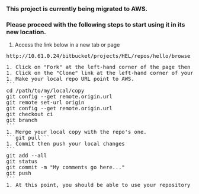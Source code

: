 ### This project is currently being migrated to AWS.

### Please proceed with the following steps to start using it in its new location.
1. Access the link below in a new tab or page
<pre>
http://10.61.0.24/bitbucket/projects/HEL/repos/hello/browse
<pre>
1. Click on "Fork" at the left-hand corner of the page then follow its instructions to fork the AWS repository.
1. Click on the "Clone" link at the left-hand corner of your AWS fork's page then copy the exposed address.
1. Make your local repo URL point to AWS.
```
cd /path/to/my/local/copy
git config --get remote.origin.url
git remote set-url origin <address_from_step_3>
git config --get remote.origin.url
git checkout ci
git branch
```
1. Merge your local copy with the repo's one.
```git pull```
1. Commit then push your local changes
```
git add --all
git status
git commit -m "My comments go here..."
git push
```
1. At this point, you should be able to use your repository normally on AWS the same way you've been using on skydev03.

